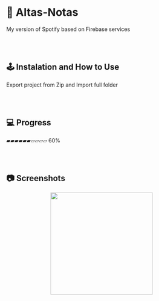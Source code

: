 # 🎵  Altas-Notas
My version of Spotify based on Firebase services


<br /><br/>
## 🕹️ Instalation and How to Use
Export project from Zip and Import full folder


<br /><br/>


## 💻 Progress

▰▰▰▰▰▰▱▱▱▱ 60%


<br /><br/>
## 📷 Screenshots

<p align="center">
<img src="gif_1.gif" width="270px">
</p>